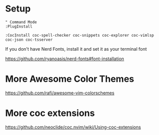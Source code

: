 # Setup

```vim
" Command Mode
:PlugInstall

:CocInstall coc-spell-checker coc-snippets coc-explorer coc-vimlsp coc-json coc-tsserver
```

If you don't have Nerd Fonts, install it and set it as your terminal font

https://github.com/ryanoasis/nerd-fonts#font-installation

# More Awesome Color Themes
https://github.com/rafi/awesome-vim-colorschemes

# More coc extensions
https://github.com/neoclide/coc.nvim/wiki/Using-coc-extensions
